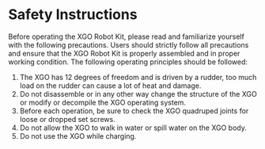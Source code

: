 # Safety Instructions

Before operating the XGO Robot Kit, please read and familiarize yourself with the following precautions. Users should strictly follow all precautions and ensure that the XGO Robot Kit is properly assembled and in proper working condition.
The following operating principles should be followed:

1. The XGO has 12 degrees of freedom and is driven by a rudder, too much load on the rudder can cause a lot of heat and damage.
2. Do not disassemble or in any other way change the structure of the XGO or modify or decompile the XGO operating system.
3. Before each operation, be sure to check the XGO quadruped joints for loose or dropped set screws.
4. Do not allow the XGO to walk in water or spill water on the XGO body.
5. Do not use the XGO while charging.
